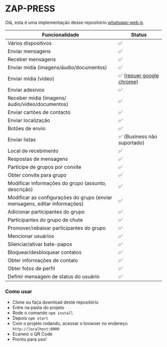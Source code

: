 # ZAP-PRESS

Olá, esta é uma implementação desse repositório <a href="https://github.com/pedroslopez/whatsapp-web.js">whatsapp-web.js</a>

| Funcionalidade	| Status |
| ------------- | ------------- |
| Vários dispositivos |	✅ |
| Enviar mensagens	| ✅ |
| Receber mensagens	| ✅ |
| Enviar mídia (imagens/áudio/documentos)	| ✅ |
| Enviar mídia (vídeo) |	✅ [(requer google chrome)](https://wwebjs.dev/guide/handling-attachments.html#caveat-for-sending-videos-and-gifs)  |
| Enviar adesivos |	✅ |
| Receber mídia (imagens/áudio/vídeo/documentos)	| ✅ |
| Enviar cartões de contacto	| ✅ |
| Enviar localização	| ✅ |
| Botões de envio	| ✅ |
| Enviar listas	| ✅ (Business não suportado) |
| Local de recebimento	| ✅ |
| Respostas de mensagens	| ✅ |
| Participe de grupos por convite	| ✅ |
| Obter convite para grupo	| ✅ |
| Modificar informações do grupo (assunto, descrição)	| ✅ |
| Modificar as configurações do grupo (enviar mensagens, editar informações)	| ✅ |
| Adicionar participantes do grupo	| ✅ |
| Participantes do grupo de chute	| ✅ |
| Promover/rebaixar participantes do grupo	| ✅ |
| Mencionar usuários	| ✅ |
| Silenciar/ativar bate-papos	| ✅ |
| Bloquear/desbloquear contatos	| ✅ |
| Obter informações de contato	| ✅ |
| Obter fotos de perfil	| ✅ |
| Definir mensagem de status do usuário	| ✅ |

### Como usar

- Clone ou faça download deste repositório
- Entre na pasta do projeto
- Rode o comando `npm install`
- Depois `npm start`
- Com o projeto rodando, acessar o browser no endereço `http://localhost:8000`
- Ecaneio o QR Code
- Pronto para uso! 
